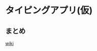 # タイピングアプリ(仮)

## まとめ
[wiki](https://furtive-busby-e7e.notion.site/9901e2bb70924f868b87d940f8a758f4)

